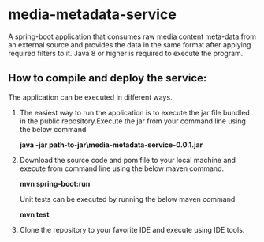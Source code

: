 # media-metadata-service
A spring-boot application that consumes raw media content meta-data from an external source and provides the data in the same format after applying required filters to it.
Java 8 or higher is required to execute the program.

How to compile and deploy the service:
----------------------------------------

The application can be executed in different ways.

1. The easiest way to run the application is to execute the jar file bundled in the public repository.Execute the jar from your command line using the below command

	<b>java -jar path-to-jar\media-metadata-service-0.0.1.jar</b>

2. Download the source code and pom file to your local machine and execute from command line using the below maven command.
  
  	<b>mvn spring-boot:run</b>
  
	Unit tests can be executed by running the below maven command
	
  	<b>mvn test</b>
  
3. Clone the repository to your favorite IDE and execute using IDE tools.

